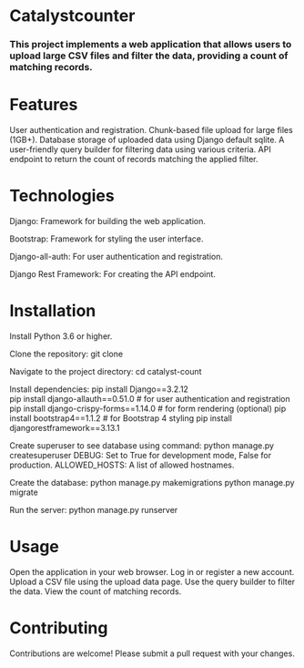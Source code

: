 # Catalystcounter
### This project implements a web application that allows users to upload large CSV files and filter the data, providing a count of matching records.

# Features
User authentication and registration.
Chunk-based file upload for large files (1GB+).
Database storage of uploaded data using Django default sqlite.
A user-friendly query builder for filtering data using various criteria.
API endpoint to return the count of records matching the applied filter.

# Technologies
Django: Framework for building the web application.

Bootstrap: Framework for styling the user interface.

Django-all-auth: For user authentication and registration.

Django Rest Framework: For creating the API endpoint.

# Installation
Install Python 3.6 or higher.

Clone the repository: git clone <repository URL>

Navigate to the project directory: cd catalyst-count

Install dependencies: 
pip install Django==3.2.12  
pip install django-allauth==0.51.0  # for user authentication and registration
pip install django-crispy-forms==1.14.0  # for form rendering (optional)
pip install bootstrap4==1.1.2  # for Bootstrap 4 styling
pip install djangorestframework==3.13.1  

Create superuser to see database using command: python manage.py createsuperuser
DEBUG: Set to True for development mode, False for production.
ALLOWED_HOSTS: A list of allowed hostnames.

Create the database: python manage.py makemigrations python manage.py migrate

Run the server: python manage.py runserver

# Usage
Open the application in your web browser.
Log in or register a new account.
Upload a CSV file using the upload data page.
Use the query builder to filter the data.
View the count of matching records.

# Contributing
Contributions are welcome! Please submit a pull request with your changes.

